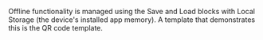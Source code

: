 Offline functionality is managed using the Save and Load blocks with Local Storage (the device's installed app memory). A template that demonstrates this is the QR code template.